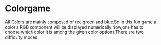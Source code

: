 # Colorgame

All Colors are mainly composed of red,green and blue.So in this fun game a color's RGB component will be displayed numerically.Now,one has to choose which color it is among the given color options.There are two difficulty modes.
